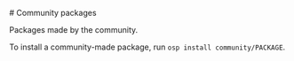 # Community packages

Packages made by the community.

To install a community-made package, run `osp install community/PACKAGE`.

